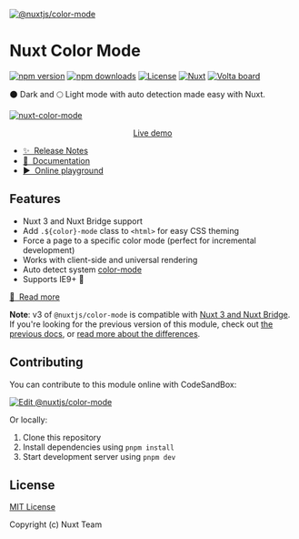 [![@nuxtjs/color-mode](https://color-mode.nuxtjs.org/social-card.jpg)](https://color-mode.nuxtjs.org)

# Nuxt Color Mode

[![npm version][npm-version-src]][npm-version-href]
[![npm downloads][npm-downloads-src]][npm-downloads-href]
[![License][license-src]][license-href]
[![Nuxt][nuxt-src]][nuxt-href]
<a href="https://volta.net/nuxt-modules/color-mode?utm_source=nuxt_color_mode_readme"><img src="https://user-images.githubusercontent.com/904724/209143798-32345f6c-3cf8-4e06-9659-f4ace4a6acde.svg" alt="Volta board"></a>

🌑 Dark and 🌕 Light mode with auto detection made easy with Nuxt.

[![nuxt-color-mode](https://user-images.githubusercontent.com/904724/79349768-f09cf080-7f36-11ea-93bb-20fae8c94811.gif)](https://color-mode.nuxt.dev//)

<p align="center">
  <a href="https://color-mode.nuxt.dev/">Live demo</a>
</p>

- [✨ &nbsp;Release Notes](https://github.com/nuxt-modules/color-mode/releases)
- [📖 &nbsp;Documentation](https://color-mode.nuxtjs.org)
- [▶️ &nbsp;Online playground](https://stackblitz.com/edit/nuxt-color-mode)

## Features

- Nuxt 3 and Nuxt Bridge support
- Add `.${color}-mode` class to `<html>` for easy CSS theming
- Force a page to a specific color mode (perfect for incremental development)
- Works with client-side and universal rendering
- Auto detect system [color-mode](https://drafts.csswg.org/mediaqueries-5/#descdef-media-prefers-color-mode)
- Supports IE9+ 👴

[📖 &nbsp;Read more](https://color-mode.nuxtjs.org)

**Note**: v3 of `@nuxtjs/color-mode` is compatible with [Nuxt 3 and Nuxt Bridge](https://nuxt.com). If you're looking for the previous version of this module, check out [the previous docs](https://v2.color-mode.nuxtjs.org/), or [read more about the differences](https://color-mode.nuxtjs.org/#migrating-to-v3).

## Contributing

You can contribute to this module online with CodeSandBox:

[![Edit @nuxtjs/color-mode](https://codesandbox.io/static/img/play-codesandbox.svg)](https://codesandbox.io/s/github/nuxt-modules/color-mode/tree/main/?fontsize=14&hidenavigation=1&theme=dark)

Or locally:

1. Clone this repository
2. Install dependencies using `pnpm install`
3. Start development server using `pnpm dev`

## License

[MIT License](./LICENSE)

Copyright (c) Nuxt Team

<!-- Badges -->
[npm-version-src]: https://img.shields.io/npm/v/@nuxtjs/color-mode/latest.svg?style=flat&colorA=18181B&colorB=28CF8D
[npm-version-href]: https://npmjs.com/package/@nuxtjs/color-mode

[npm-downloads-src]: https://img.shields.io/npm/dm/@nuxtjs/color-mode.svg?style=flat&colorA=18181B&colorB=28CF8D
[npm-downloads-href]: https://npmjs.com/package/@nuxtjs/color-mode

[codecov-src]: https://img.shields.io/codecov/c/github/nuxt-modules/color-mode.svg?style=flat&colorA=18181B&colorB=28CF8D
[codecov-href]: https://codecov.io/gh/nuxt-modules/color-mode

[license-src]: https://img.shields.io/npm/l/@nuxtjs/color-mode.svg?style=flat&colorA=18181B&colorB=28CF8D
[license-href]: https://npmjs.com/package/@nuxtjs/color-mode
[nuxt-src]: https://img.shields.io/badge/Nuxt-18181B?logo=nuxt.js
[nuxt-href]: https://nuxt.com
